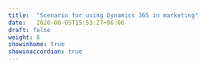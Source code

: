 ```yaml
---
title:  "Scenario for using Dynamics 365 in marketing"
date:   2020-08-05T15:53:27+06:00
draft: false
weight: 8
showinhome: true
showinaccordian: true
---
```


